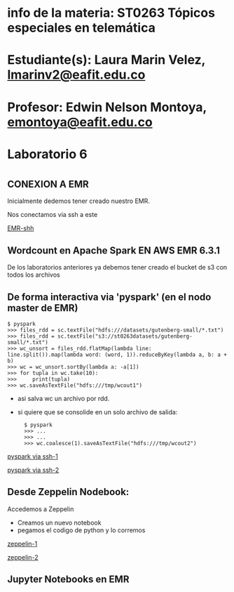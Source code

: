 # info de la materia: ST0263 Tópicos especiales en telemática
#
# Estudiante(s): Laura Marin Velez, lmarinv2@eafit.edu.co
#
# Profesor: Edwin Nelson Montoya, emontoya@eafit.edu.co
#
#
# Laboratorio 6
#
## CONEXION A EMR

Inicialmente dedemos tener creado nuestro EMR.

Nos conectamos via ssh a este 

[EMR-shh](evidencias/emr-1.png)

## Wordcount en Apache Spark EN AWS EMR 6.3.1

De los laboratorios anteriores ya debemos tener creado el bucket de s3 con todos los archivos 

## De forma interactiva via 'pyspark' (en el nodo master de EMR)

    $ pyspark
    >>> files_rdd = sc.textFile("hdfs:///datasets/gutenberg-small/*.txt")
    >>> files_rdd = sc.textFile("s3://st0263datasets/gutenberg-small/*.txt")
    >>> wc_unsort = files_rdd.flatMap(lambda line: line.split()).map(lambda word: (word, 1)).reduceByKey(lambda a, b: a + b)
    >>> wc = wc_unsort.sortBy(lambda a: -a[1])
    >>> for tupla in wc.take(10):
    >>>     print(tupla)
    >>> wc.saveAsTextFile("hdfs:///tmp/wcout1")

* asi salva wc un archivo por rdd.
* si quiere que se consolide en un solo archivo de salida:

        $ pyspark
        >>> ...
        >>> ...
        >>> wc.coalesce(1).saveAsTextFile("hdfs:///tmp/wcout2")


[pyspark via ssh-1](evidencias/emr-2.png)

[pyspark via ssh-2](evidencias/emr-3.png)

## Desde Zeppelin Nodebook:

Accedemos a Zeppelin

- Creamos un nuevo notebook
- pegamos el codigo de python y lo corremos

[zeppelin-1](evidencias/emr-4.png)

[zeppelin-2](evidencias/emr-5.png)


## Jupyter Notebooks en EMR


